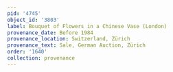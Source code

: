 ```yaml
---
pid: '4745'
object_id: '3803'
label: Bouquet of Flowers in a Chinese Vase (London)
provenance_date: Before 1984
provenance_location: Switzerland, Zürich
provenance_text: Sale, German Auction, Zürich
order: '1640'
collection: provenance
---
```

